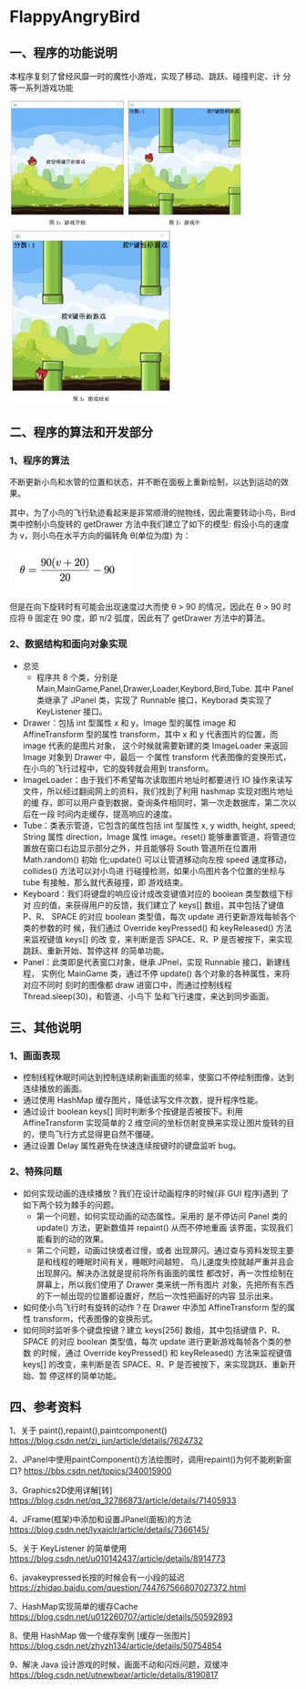 # FlappyAngryBird

## 一、程序的功能说明

本程序复刻了曾经风靡一时的魔性小游戏，实现了移动、跳跃、碰撞判定、计 分等一系列游戏功能

<img src="./assets/34-angrybirds.assets/Screen Shot 2022-06-16 at 00.36.16.png" alt="Screen Shot 2022-06-16 at 00.36.16" style="zoom:40%;" />

<img src="./assets/34-angrybirds.assets/Screen Shot 2022-06-16 at 00.36.39.png" alt="Screen Shot 2022-06-16 at 00.36.39" style="zoom:30%;" />

## 二、程序的算法和开发部分 

### 1、程序的算法

不断更新小鸟和水管的位置和状态，并不断在面板上重新绘制，以达到运动的效果。

其中，为了小鸟的飞行轨迹看起来是非常顺滑的抛物线，因此需要转动小鸟，Bird 类中控制小鸟旋转的 getDrawer 方法中我们建立了如下的模型: 假设小鸟的速度为 v，则小鸟在水平方向的偏转角 θ(单位为度) 为：

<img src="./assets/34-angrybirds.assets/Screen Shot 2022-06-16 at 00.37.59.png" alt="Screen Shot 2022-06-16 at 00.37.59" style="zoom: 50%;" />

但是在向下旋转时有可能会出现速度过大而使 θ > 90 的情况，因此在 θ > 90 时应将 θ 固定在 90 度，即 π/2 弧度，因此有了 getDrawer 方法中的算法。

### 2、数据结构和面向对象实现

- 总览
  - 程序共 8 个类，分别是 Main,MainGame,Panel,Drawer,Loader,Keybord,Bird,Tube. 其中 Panel 类继承了 JPanel 类，实现了 Runnable 接口，Keyborad 类实现了 KeyListener 接口。
- Drawer：包括 int 型属性 x 和 y，Image 型的属性 image 和 AffineTransform 型的属性 transform，其中 x 和 y 代表图片的位置，而 image 代表的是图片对象， 这个时候就需要新建的类 ImageLoader 来返回 Image 对象到 Drawer 中，最后一 个属性 transform 代表图像的变换形式，在小鸟的飞行过程中，它的旋转就会用到 transform。
- ImageLoader：由于我们不希望每次读取图片地址时都要进行 IO 操作来读写 文件，所以经过翻阅网上的资料，我们找到了利用 hashmap 实现对图片地址的缓 存，即可以用户查到数据，查询条件相同时，第一次走数据库，第二次以后在一段 时间内走缓存，提高响应的速度。
- Tube：类表示管道，它包含的属性包括 int 型属性 x, y width, height, speed; String 属性 direction，Image 属性 image。reset() 能够重置管道，将管道位置放在窗口右边显示部分之外，并且能够将 South 管道所在位置用 Math.random() 初始 化;update() 可以让管道移动向左按 speed 速度移动，collides() 方法可以对小鸟进 行碰撞检测，如果小鸟图片各个位置的坐标与 tube 有接触，那么就代表碰撞，即 游戏结束。
- Keyboard：我们将键盘的响应设计成改变键值对应的 boolean 类型数组下标对 应的值，来获得用户的反馈，我们建立了 keys[] 数组，其中包括了键值 P、R、 SPACE 的对应 boolean 类型值，每次 update 进行更新游戏每帧各个类的参数的时 候，我们通过 Override keyPressed() 和 keyReleased() 方法来监视键值 keys[] 的改 变，来判断是否 SPACE、R、P 是否被按下，来实现跳跃、重新开始、暂停这样 的简单功能。
- Panel：此类即是代表窗口对象，继承 JPnel，实现 Runnable 接口，新建线程， 实例化 MainGame 类，通过不停 update() 各个对象的各种属性，来将对应不同时 刻时的图像都 draw 进窗口中，而通过控制线程 Thread.sleep(30)，和管道、小鸟下 坠和飞行速度，来达到同步画面。

## 三、其他说明 

### 1、画面表现

- 控制线程休眠时间达到控制连续刷新画面的频率，使窗口不停绘制图像，达到 连续播放的画面。
- 通过使用 HashMap 缓存图片，降低读写文件次数，提升程序性能。
- 通过设计 boolean keys[] 同时判断多个按键是否被按下。利用 AffineTransform 实现简单的 2 维空间的坐标仿射变换来实现让图片旋转的目的，使鸟飞行方式显得更自然不僵硬。
- 通过设置 Delay 属性避免在快速连续按键时的键盘监听 bug。

### 2、特殊问题

- 如何实现动画的连续播放？我们在设计动画程序的时候(非 GUI 程序)遇到 了如下两个较为棘手的问题。
  - 第一个问题，如何实现动画的动态属性。采用的 是不停访问 Panel 类的 update() 方法，更新数值并 repaint() 从而不停地重画 该界面，实现我们能看到的动的效果。
  - 第二个问题，动画过快或者过慢，或者 出现屏闪。通过查与资料发现主要是和线程的睡眠时间有关，睡眠时间越短， 鸟儿速度失控就越严重并且会出现屏闪。解决办法就是提前将所有画面的属性 都改好，再一次性绘制在屏幕上，所以我们使用了 Drawer 类来统一所有图片 对象，先把所有东西的下一帧出现的位置都设置好，然后一次性把画好的内容 显示出来。
- 如何使小鸟飞行时有旋转的动作？在 Drawer 中添加 AffineTransform 型的属 性 transform，代表图像的变换形式。
- 如何同时监听多个键盘按键？建立 keys[256] 数组，其中包括键值 P、R、 SPACE 的对应 boolean 类型值，每次 update 进行更新游戏每帧各个类的参数 的时候，通过 Override keyPressed() 和 keyReleased() 方法来监视键值 keys[] 的改变，来判断是否 SPACE、R、P 是否被按下，来实现跳跃、重新开始、暂 停这样的简单功能。

## 四、参考资料

1、关于 paint(),repaint(),paintcomponent() https://blog.csdn.net/zi_jun/article/details/7624732

2、JPanel中使用paintComponent()方法绘图时，调用repaint()为何不能刷新窗口? https://bbs.csdn.net/topics/340015900

3、Graphics2D使用详解[转] https://blog.csdn.net/qq_32786873/article/details/71405933

4、JFrame(框架)中添加和设置JPanel(面板)的方法 https://blog.csdn.net/lyxaiclr/article/details/7366145/

5、关于 KeyListener 的简单使用 https://blog.csdn.net/u010142437/article/details/8914773

6、javakeypressed长按的时候会有一小段的延迟 https://zhidao.baidu.com/question/744767566807027372.html

7、HashMap实现简单的缓存Cache https://blog.csdn.net/u012260707/article/details/50592893

8、使用 HashMap 做一个缓存案例 [缓存一张图片] https://blog.csdn.net/zhyzh134/article/details/50754854

9、解决 Java 设计游戏的时候，画面不动和闪烁问题，双缓冲 https://blog.csdn.net/utnewbear/article/details/8190817

